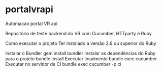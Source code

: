 # portalvrapi
Automacao portal VR api

Repositório de teste backend do VR com Cucumber, HTTparty e Ruby

Como executar o projeto
Ter instalado a versão 2.6 ou superior do Ruby

Instalar o Bundler
gem install bundler
Instalar as dependências do Ruby para o projeto
bundle install
Executar localmente
bundle exec cucumber
Executar no servidor de CI
bundle exec cucumber -p ci
